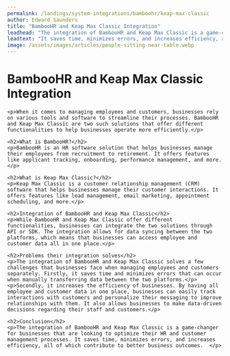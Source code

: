 ```yaml
---
permalink: /landings/system-integrations/bamboohr/keap-max-classic
author: Edward Saunders
title: "BambooHR and Keap Max Classic Integration"
leadhead: "The integration of BambooHR and Keap Max Classic is a game-changer for businesses that are looking to optimize their HR and customer management processes"
leadtext: "It saves time, minimizes errors, and increases efficiency, all of which contribute to better business outcomes."
image: /assets/images/articles/people-sitting-near-table.webp
---
```

<div class="arttext">	<h1>BambooHR and Keap Max Classic Integration</h1>

	<p>When it comes to managing employees and customers, businesses rely on various tools and software to streamline their processes. BambooHR and Keap Max Classic are two such solutions that offer different functionalities to help businesses operate more efficiently.</p>

	<h2>What is BambooHR?</h2>
	<p>BambooHR is an HR software solution that helps businesses manage their employees from recruitment to retirement. It offers features like applicant tracking, onboarding, performance management, and more.</p>

	<h2>What is Keap Max Classic?</h2>
	<p>Keap Max Classic is a customer relationship management (CRM) software that helps businesses manage their customer interactions. It offers features like lead management, email marketing, appointment scheduling, and more.</p>

	<h2>Integration of BambooHR and Keap Max Classic</h2>
	<p>While BambooHR and Keap Max Classic offer different functionalities, businesses can integrate the two solutions through API or SDK. The integration allows for data syncing between the two platforms, which means that businesses can access employee and customer data all in one place.</p>

	<h2>Problems their integration solves</h2>
	<p>The integration of BambooHR and Keap Max Classic solves a few challenges that businesses face when managing employees and customers separately. Firstly, it saves time and minimizes errors that can occur when manually transferring data between the two platforms.</p>
	<p>Secondly, it increases the efficiency of businesses. By having all employee and customer data in one place, businesses can easily track interactions with customers and personalize their messaging to improve relationships with them. It also allows businesses to make data-driven decisions regarding their staff and customers.</p>

	<h2>Conclusion</h2>
	<p>The integration of BambooHR and Keap Max Classic is a game-changer for businesses that are looking to optimize their HR and customer management processes. It saves time, minimizes errors, and increases efficiency, all of which contribute to better business outcomes.  </p>

</div>
